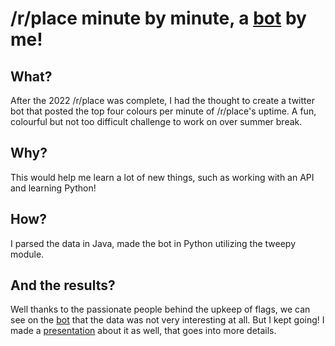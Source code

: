 # /r/place minute by minute, a [bot](https://twitter.com/ElizaPlaceBot) by me!

## What?

After the 2022 /r/place was complete, I had the thought to create a twitter bot that posted the top four colours per minute of /r/place's uptime. A fun, colourful
but not too difficult challenge to work on over summer break. 

## Why?
This would help me learn a lot of new things, such as working with an API and learning Python! 

## How?
I parsed the data in Java, made the bot in Python utilizing the tweepy module.

## And the results?
Well thanks to the passionate people behind the upkeep of flags, we can see on the [bot](https://twitter.com/ElizaPlaceBot) that the data was not very interesting 
at all. But I kept going! I made a [presentation](https://docs.google.com/presentation/d/15M7X7bLw5qusCFPZW95i46XEd1yMlEGDdT34DjcEUWQ/edit?usp=sharing)
about it as well, that goes into more details.
